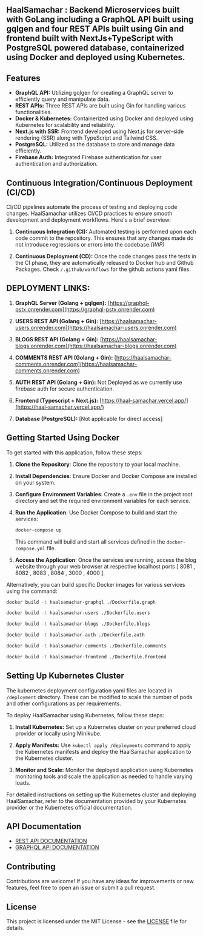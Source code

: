 ## HaalSamachar : Backend Microservices built with GoLang including a GraphQL API built using gqlgen and four REST APIs built using Gin and frontend built with NextJs+TypeScript with PostgreSQL powered database, containerized using Docker and deployed using Kubernetes.

## Features

- **GraphQL API:** Utilizing gqlgen for creating a GraphQL server to efficiently query and manipulate data.
- **REST APIs:** Three REST APIs are built using Gin for handling various functionalities.
- **Docker & Kubernetes:** Containerized using Docker and deployed using Kubernetes for scalability and reliability.
- **Next.js with SSR:** Frontend developed using Next.js for server-side rendering (SSR) along with TypeScript and Tailwind CSS.
- **PostgreSQL:** Utilized as the database to store and manage data efficiently.
- **Firebase Auth:** Integrated Firebase authentication for user authentication and authorization.

## Continuous Integration/Continuous Deployment (CI/CD)

CI/CD pipelines automate the process of testing and deploying code changes. HaalSamachar utilizes CI/CD practices to ensure smooth development and deployment workflows. Here's a brief overview:

1. **Continuous Integration (CI):** Automated testing is performed upon each code commit to the repository. This ensures that any changes made do not introduce regressions or errors into the codebase.*(WIP)*

2. **Continuous Deployment (CD):** Once the code changes pass the tests in the CI phase, they are automatically released to Docker hub and Github Packages. Check `/.github/workflows` for the github actions yaml files.

## DEPLOYMENT LINKS:

1. **GraphQL Server (Golang + gqlgen):** [https://graphql-pstx.onrender.com](https://graphql-pstx.onrender.com)

2. **USERS REST API (Golang + Gin):** [https://haalsamachar-users.onrender.com](https://haalsamachar-users.onrender.com)

3. **BLOGS REST API (Golang + Gin):** [https://haalsamachar-blogs.onrender.com](https://haalsamachar-blogs.onrender.com)

4. **COMMENTS REST API (Golang + Gin):** [https://haalsamachar-comments.onrender.com](https://haalsamachar-comments.onrender.com)

5. **AUTH REST API (Golang + Gin):** Not Deployed as we currently use firebase auth for secure authentication.

6. **Frontend (Typescript + Next.js):** [https://haal-samachar.vercel.app/](https://haal-samachar.vercel.app/)

7. **Database (PostgreSQL):** [Not applicable for direct access]


## Getting Started Using Docker

To get started with this application, follow these steps:

1. **Clone the Repository**: Clone the repository to your local machine.
   
2. **Install Dependencies**: Ensure Docker and Docker Compose are installed on your system.

3. **Configure Environment Variables**: Create a `.env` file in the project root directory and set the required environment variables for each service.

4. **Run the Application**: Use Docker Compose to build and start the services:
   ```bash
   docker-compose up
   ```
   This command will build and start all services defined in the `docker-compose.yml` file.

5. **Access the Application**: Once the services are running, access the blog website through your web browser at respective localhost ports [ 8081 , 8082 , 8083 , 8084 , 3000 , 4000 ].

Alternatively, you can build specific Docker images for various services using the command:

```bash
docker build -t haalsamachar-graphql ./Dockerfile.graph
```
```bash
docker build -t haalsamachar-users ./Dockerfile.users
```
```bash
docker build -t haalsamachar-blogs ./Dockerfile.blogs
```
```bash
docker build -t haalsamachar-auth ./Dockerfile.auth
```
```bash
docker build -t haalsamachar-comments ./Dockerfile.comments
```
```bash
docker build -t haalsamachar-frontend ./Dockerfile.frontend
```

## Setting Up Kubernetes Cluster

The kubernetes deployment configuration yaml files are located in `/deployment` directory. These can be modified to scale the number of pods and other configurations as per requirements.

To deploy HaalSamachar using Kubernetes, follow these steps:

1. **Install Kubernetes:** Set up a Kubernetes cluster on your preferred cloud provider or locally using Minikube.
  
2. **Apply Manifests:** Use `kubectl apply /deployments` command to apply the Kubernetes manifests and deploy the HaalSamachar application to the Kubernetes cluster.

6. **Monitor and Scale:** Monitor the deployed application using Kubernetes monitoring tools and scale the application as needed to handle varying loads.

For detailed instructions on setting up the Kubernetes cluster and deploying HaalSamachar, refer to the documentation provided by your Kubernetes provider or the Kubernetes official documentation.


## API Documentation 

- [REST API DOCUMENTATION](RESTAPI)
- [GRAPHQL API DOCUMENTATION](GRAPHQL)


## Contributing

Contributions are welcome! If you have any ideas for improvements or new features, feel free to open an issue or submit a pull request.

## License

This project is licensed under the MIT License - see the [LICENSE](LICENSE) file for details.
